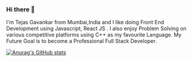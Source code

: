 ### Hi there 👋

I'm Tejas Gavankar from Mumbai,India and I like doing Front End Development using Javascript, React JS . I also enjoy Problem Solving on various competitive platforms using C++ as my favourite Language. My Future Goal is to become a Professional Full Stack Developer.

[![Anurag's GitHub stats](https://github-readme-stats.vercel.app/api?username=anuraghazra)](https://github.com/anuraghazra/github-readme-stats)


